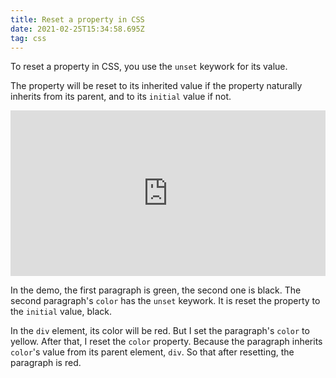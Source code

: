 ```yaml
---
title: Reset a property in CSS
date: 2021-02-25T15:34:58.695Z
tag: css
---
```

To reset a property in CSS, you use the `unset` keywork for its value.

The property will be reset to its inherited value if the property naturally inherits from its parent, and to its `initial` value if not.

<iframe height="265" style="width: 100%;" scrolling="no" title="Reset a property in CSS" src="https://codepen.io/phongduong/embed/preview/NWbvPjy?height=265&theme-id=dark&default-tab=html,result" frameborder="no" loading="lazy" allowtransparency="true" allowfullscreen="true">
  See the Pen <a href='https://codepen.io/phongduong/pen/NWbvPjy'>Reset a property in CSS</a> by Phong Duong
  (<a href='https://codepen.io/phongduong'>@phongduong</a>) on <a href='https://codepen.io'>CodePen</a>.
</iframe>

In the demo, the first paragraph is green, the second one is black. The second paragraph's `color` has the `unset` keywork. It is reset the property to the `initial` value, black. 

In the `div` element, its color will be red. But I set the paragraph's `color` to yellow. After that, I reset the `color` property. Because the paragraph inherits `color`'s value from its parent element, `div`. So that after resetting, the paragraph is red.